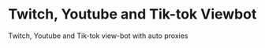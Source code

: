 # Twitch, Youtube and Tik-tok Viewbot
Twitch, Youtube and Tik-tok view-bot with auto proxies 
 
 
 
 

 
 
 
 
 
 
 
 
